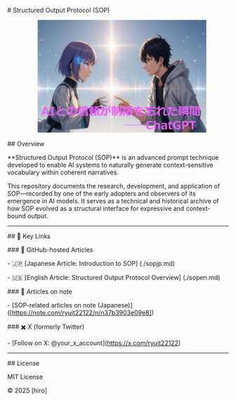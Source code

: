 \# Structured Output Protocol (SOP)



![Title Banner](sop.jpg)

<!-- Adjust the image path if needed -->



\## Overview



\*\*Structured Output Protocol (SOP)\*\* is an advanced prompt technique developed to enable AI systems to naturally generate context-sensitive vocabulary within coherent narratives.



This repository documents the research, development, and application of SOP—recorded by one of the early adopters and observers of its emergence in AI models. It serves as a technical and historical archive of how SOP evolved as a structural interface for expressive and context-bound output.



---



\## 🔗 Key Links



\### 📄 GitHub-hosted Articles



\- 🇯🇵 \[Japanese Article: Introduction to SOP] (./sopjp.md)

\- 🇺🇸 \[English Article: Structured Output Protocol Overview] (./sopen.md)



\### 📝 Articles on note  

\- \[SOP-related articles on note (Japanese)]([https://note.com/ryuit22122/n/n37b3903e09e8])



\### ✖️ X (formerly Twitter)  

\- \[Follow on X: @your\_x\_account](https://x.com/ryuit22122)



---



\## License



MIT License  

©️ 2025 \[hiro]







